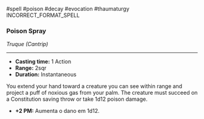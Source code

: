 #spell #poison #decay #evocation #thaumaturgy
INCORRECT_FORMAT_SPELL
### Poison Spray
*Truque (Cantrip)*
___
- **Casting time:** 1 Action
- **Range:** 2sqr
- **Duration:** Instantaneous

You extend your hand toward a creature you can see within range and project a puff of noxious gas from your palm. The creature must succeed on a Constitution saving throw or take 1d12 poison damage.

- **+2 PM:** Aumenta o dano em 1d12.
